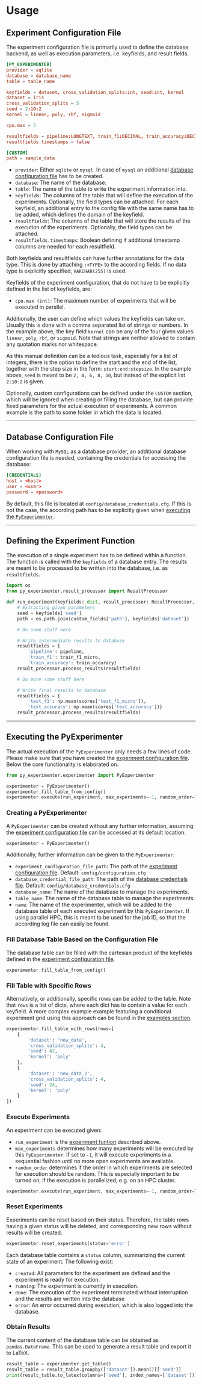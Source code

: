 # Usage

## Experiment Configuration File

The experiment configuration file is primarily used to define the database backend, as well as execution parameters, i.e. keyfields, and result fields.

```conf
[PY_EXPERIMENTER]
provider = sqlite 
database = database_name
table = table_name 

keyfields = dataset, cross_validation_splits:int, seed:int, kernel
dataset = iris
cross_validation_splits = 5
seed = 2:10:2 
kernel = linear, poly, rbf, sigmoid

cpu.max = 5 

resultfields = pipeline:LONGTEXT, train_f1:DECIMAL, train_accuracy:DECIMAL, test_f1:DECIMAL, test_accuracy:DECIMAL
resultfields.timestamps = false

[CUSTOM] 
path = sample_data
```

- `provider`: Either `sqlite` or `mysql`. In case of `mysql` an additional [database configuration file](#database-configuration-file) has to be created.
- `database`: The name of the database.
- `table`: The name of the table to write the experiment information into.
- `keyfields`: The columns of the table that will define the execution of the experiments. Optionally, the field types can be attached. For each keyfield, an additional entry to the config file with the same name has to be added, which defines the domain of the keyfield.
- `resultfields`: The columns of the table that will store the results of the execution of the experiments. Optionally, the field types can be attached.
- `resultfields.timestamps`: Boolean defining if additional timestamp columns are needed for each resultfield.

Both keyfields and resultfields can have further annotations for the data type. This is done by attaching `:<TYPE>` to the according fields. If no data type is explicitly specified, `VARCHAR(255)` is used.

Keyfields of the experiment configuration, that do not have to be explicitly defined in the list of keyfields, are:

- `cpu.max (int)`: The maximum number of experiments that will be executed in parallel.

Additionally, the user can define which values the keyfields can take on. Usually this is done with a comma separated list of strings or numbers. In the example above, the key field `kernel` can be any of the four given values: `linear`, `poly`, `rbf`, or `sigmoid`. Note that strings are neither allowed to contain any quotation marks nor whitespace.

As this manual definition can be a tedious task, especially for a list of integers, there is the option to define the start and the end of the list, together with the step size in the form: `start:end:stepsize`. In the example above, `seed` is meant to be `2, 4, 6, 8, 10`, but instead of the explicit list `2:10:2` is given.

Optionally, custom configurations can be defined under the `CUSTOM` section, which will be ignored when creating or filling the database, but can provide fixed parameters for the actual execution of experiments. A common example is the path to some folder in which the data is located.

---

## Database Configuration File

When working with `MySQL` as a database provider, an additional database configuration file is needed, containing the credentials for accessing the database:

```conf
[CREDENTIALS]
host = <host>
user = <user>
password = <password>
```

By default, this file is located at `config/database_credentials.cfg`. If this is not the case, the according path has to be explicitly given when [executing the `PyExperimenter`](#executing-the-pyexperimenter).

---

## Defining the Experiment Function

The execution of a single experiment has to be defined within a function. The function is called with the `keyfields` of a database entry. The results are meant to be processed to be written into the database, i.e. as `resultfields`.

```python
import os
from py_experimenter.result_processor import ResultProcessor

def run_experiment(keyfields: dict, result_processor: ResultProcessor, custom_fields: dict):
    # Extracting given parameters
    seed = keyfields['seed']
    path = os.path.join(custom_fields['path'], keyfields['dataset'])

    # Do some stuff here

    # Write intermediate results to database    
    resultfields = {
        'pipeline': pipeline, 
        'train_f1': train_f1_micro,
        'train_accuracy': train_accuracy}
    result_processor.process_results(resultfields)

    # Do more some stuff here

    # Write final results to database
    resultfields = {
        'test_f1': np.mean(scores['test_f1_micro']),
        'test_accuracy': np.mean(scores['test_accuracy'])}
    result_processor.process_results(resultfields)
```

---

## Executing the PyExperimenter

The actual execution of the `PyExperimenter` only needs a few lines of code. Please make sure that you have created the [experiment configuration file](#experiment-configuration-file). Below the core functionality is elaborated on.

```python
from py_experimenter.experimenter import PyExperimenter

experimenter = PyExperimenter()
experimenter.fill_table_from_config()
experimenter.execute(run_experiment, max_experiments=-1, random_order=True)
```

### Creating a PyExperimenter

A `PyExperimenter` can be created without any further information, assuming the [experiment configuration file](#experiment-configuration-file) can be accessed at its default location.

```python
experimenter = PyExperimenter()
```

Additionally, further information can be given to the `PyExperimenter`:

- `experiment_configuration_file_path`: The path of the [experiment configuration file](#experiment-configuration-file). Default: `config/configuration.cfg`
- `database_credential_file_path`: The path of the [database credentials file](#database-configuration-file). Default: `config/database_credentials.cfg`
- `database_name`: The name of the database to manage the experiments.
- `table_name`: The name of the database table to manage the experiments.
- `name`: The name of the experimenter, which will be added to the database table of each executed experiment by this `PyExperimenter`. If using parallel HPC, this is meant to be used for the job ID, so that the according log file can easily be found.

### Fill Database Table Based on the Configuration File

The database table can be filled with the cartesian product of the keyfields defined in the [experiment configuration file](#experiment-configuration-file).

```python
experimenter.fill_table_from_config()
```

### Fill Table with Specific Rows

Alternatively, or additionally, specific rows can be added to the table. Note that `rows` is a list of dicts, where each dict has to contain a value for each keyfield. A more complex example example featuring a conditional experiment grid using this approach can be found in the [examples section](examples).

```python
experimenter.fill_table_with_rows(rows=[
    {
        'dataset': 'new_data', 
        'cross_validation_splits': 4, 
        'seed': 42, 
        'kernel': 'poly'
    },
    {
        'dataset': 'new_data_2', 
        'cross_validation_splits': 4, 
        'seed': 24, 
        'kernel': 'poly'
    }
])
```

### Execute Experiments

An experiment can be executed given:

- `run_experiment` is the [experiment funtion](#defining-the-experiment-function) described above.
- `max_experiments` determines how many experiments will be executed by this `PyExperimenter`. If set to `-1`, it will execute experiments in a sequential fashion until no more open experiments are available.
- `random_order` determines if the order in which experiments are selected for execution should be random. This is especially important to be turned on, if the execution is parallelized, e.g. on an HPC cluster.  

```python
experimenter.execute(run_experiment, max_experiments=-1, random_order=True)
```

### Reset Experiments

Experiments can be reset based on their status. Therefore, the table rows having a given status will be deleted, and corresponding new rows without results will be created. 

```python
experimenter.reset_experiments(status='error')
```

Each database table contains a `status` column, summarizing the current state of an experiment. The following exist:

- `created`: All parameters for the experiment are defined and the experiment is ready for execution.
- `running`: The experiment is currently in execution.
- `done`: The execution of the experiment terminated without interruption and the results are written into the database
- `error`: An error occurred during execution, which is also logged into the database.

### Obtain Results

The current content of the database table can be obtained as `pandas.DataFrame`. This can be used to generate a result table and export it to LaTeX.

```python
result_table = experimenter.get_table()
result_table = result_table.groupby(['dataset']).mean()[['seed']]
print(result_table.to_latex(columns=['seed'], index_names=['dataset']))
```
